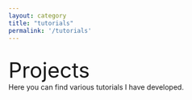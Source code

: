 ```yaml
---
layout: category
title: "tutorials"
permalink: '/tutorials'
---
```


<br>
<div style="font-size:3em;">Projects</div>
Here you can find various tutorials I have developed.
